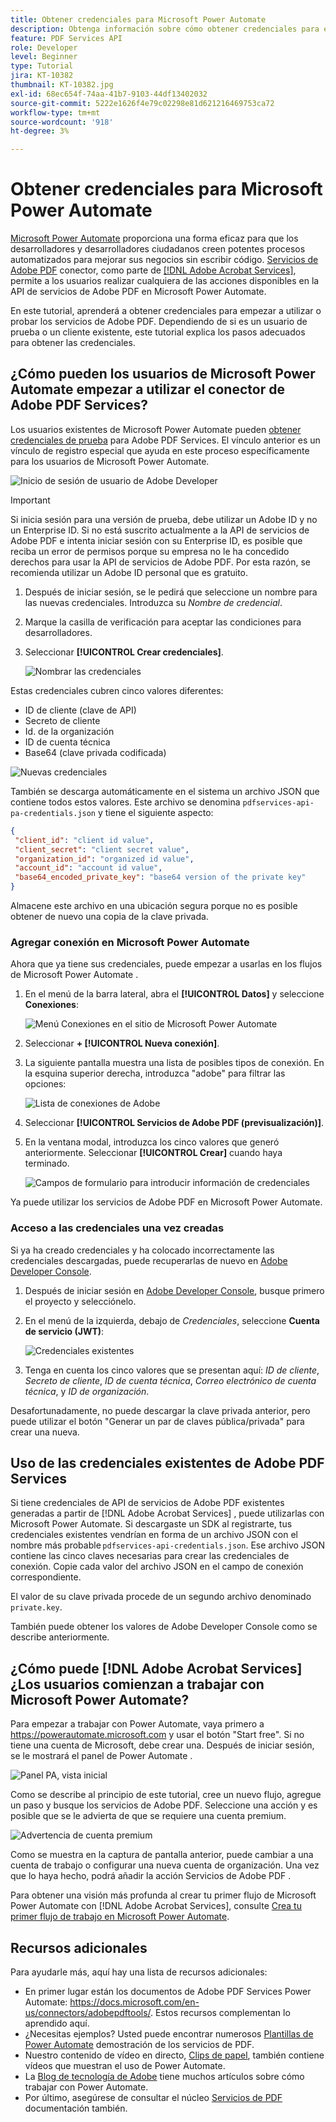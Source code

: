 ```yaml
---
title: Obtener credenciales para Microsoft Power Automate
description: Obtenga información sobre cómo obtener credenciales para empezar a utilizar o probar los servicios de Adobe PDF
feature: PDF Services API
role: Developer
level: Beginner
type: Tutorial
jira: KT-10382
thumbnail: KT-10382.jpg
exl-id: 68ec654f-74aa-41b7-9103-44df13402032
source-git-commit: 5222e1626f4e79c02298e81d621216469753ca72
workflow-type: tm+mt
source-wordcount: '918'
ht-degree: 3%

---
```


# Obtener credenciales para Microsoft Power Automate

[Microsoft Power Automate](https://powerautomate.microsoft.com/es-es/) proporciona una forma eficaz para que los desarrolladores y desarrolladores ciudadanos creen potentes procesos automatizados para mejorar sus negocios sin escribir código. [Servicios de Adobe PDF](https://us.flow.microsoft.com/es-es/connectors/shared_adobepdftools/adobe-pdf-services/) conector, como parte de [[!DNL Adobe Acrobat Services]](https://developer.adobe.com/document-services), permite a los usuarios realizar cualquiera de las acciones disponibles en la API de servicios de Adobe PDF en Microsoft Power Automate.

En este tutorial, aprenderá a obtener credenciales para empezar a utilizar o probar los servicios de Adobe PDF. Dependiendo de si es un usuario de prueba o un cliente existente, este tutorial explica los pasos adecuados para obtener las credenciales.

## ¿Cómo pueden los usuarios de Microsoft Power Automate empezar a utilizar el conector de Adobe PDF Services?

Los usuarios existentes de Microsoft Power Automate pueden [obtener credenciales de prueba](https://www.adobe.com/go/powerautomate_getstarted) para Adobe PDF Services. El vínculo anterior es un vínculo de registro especial que ayuda en este proceso específicamente para los usuarios de Microsoft Power Automate.

![Inicio de sesión de usuario de Adobe Developer](assets/credentials_1.png)


>[!IMPORTANT]
> Si inicia sesión para una versión de prueba, debe utilizar un Adobe ID y no un Enterprise ID. Si no está suscrito actualmente a la API de servicios de Adobe PDF e intenta iniciar sesión con su Enterprise ID, es posible que reciba un error de permisos porque su empresa no le ha concedido derechos para usar la API de servicios de Adobe PDF. Por esta razón, se recomienda utilizar un Adobe ID personal que es gratuito.
>

1. Después de iniciar sesión, se le pedirá que seleccione un nombre para las nuevas credenciales. Introduzca su *Nombre de credencial*.
1. Marque la casilla de verificación para aceptar las condiciones para desarrolladores.
1. Seleccionar **[!UICONTROL Crear credenciales]**.

   ![Nombrar las credenciales](assets/credentials_2.png)

Estas credenciales cubren cinco valores diferentes:

* ID de cliente (clave de API)
* Secreto de cliente
* Id. de la organización
* ID de cuenta técnica
* Base64 (clave privada codificada)

![Nuevas credenciales](assets/credentials_3.png)

También se descarga automáticamente en el sistema un archivo JSON que contiene todos estos valores. Este archivo se denomina `pdfservices-api-pa-credentials.json` y tiene el siguiente aspecto:

```json
{
 "client_id": "client id value",
 "client_secret": "client secret value",
 "organization_id": "organized id value",
 "account_id": "account id value",
 "base64_encoded_private_key": "base64 version of the private key"
}
```

Almacene este archivo en una ubicación segura porque no es posible obtener de nuevo una copia de la clave privada.

### Agregar conexión en Microsoft Power Automate

Ahora que ya tiene sus credenciales, puede empezar a usarlas en los flujos de Microsoft Power Automate .

1. En el menú de la barra lateral, abra el **[!UICONTROL Datos]** y seleccione **Conexiones**:

   ![Menú Conexiones en el sitio de Microsoft Power Automate](assets/credentials_4.png)

1. Seleccionar **+ [!UICONTROL Nueva conexión]**.

1. La siguiente pantalla muestra una lista de posibles tipos de conexión. En la esquina superior derecha, introduzca &quot;adobe&quot; para filtrar las opciones:

   ![Lista de conexiones de Adobe](assets/credentials_5.png)

1. Seleccionar **[!UICONTROL Servicios de Adobe PDF (previsualización)]**.
1. En la ventana modal, introduzca los cinco valores que generó anteriormente. Seleccionar **[!UICONTROL Crear]** cuando haya terminado.

   ![Campos de formulario para introducir información de credenciales](assets/credentials_6.png)

Ya puede utilizar los servicios de Adobe PDF en Microsoft Power Automate.

### Acceso a las credenciales una vez creadas

Si ya ha creado credenciales y ha colocado incorrectamente las credenciales descargadas, puede recuperarlas de nuevo en [Adobe Developer Console](https://developer.adobe.com/console).

1. Después de iniciar sesión en [Adobe Developer Console](https://developer.adobe.com/console), busque primero el proyecto y selecciónelo.
1. En el menú de la izquierda, debajo de *Credenciales*, seleccione **Cuenta de servicio (JWT)**:

   ![Credenciales existentes](assets/credentials_7.png)

1. Tenga en cuenta los cinco valores que se presentan aquí: *ID de cliente*, *Secreto de cliente*, *ID de cuenta técnica*, *Correo electrónico de cuenta técnica*, y *ID de organización*.

Desafortunadamente, no puede descargar la clave privada anterior, pero puede utilizar el botón &quot;Generar un par de claves pública/privada&quot; para crear una nueva.

## Uso de las credenciales existentes de Adobe PDF Services

Si tiene credenciales de API de servicios de Adobe PDF existentes generadas a partir de [!DNL Adobe Acrobat Services] , puede utilizarlas con Microsoft Power Automate. Si descargaste un SDK al registrarte, tus credenciales existentes vendrían en forma de un archivo JSON con el nombre más probable `pdfservices-api-credentials.json`. Ese archivo JSON contiene las cinco claves necesarias para crear las credenciales de conexión. Copie cada valor del archivo JSON en el campo de conexión correspondiente.

El valor de su clave privada procede de un segundo archivo denominado `private.key`.

También puede obtener los valores de Adobe Developer Console como se describe anteriormente.

## ¿Cómo puede [!DNL Adobe Acrobat Services] ¿Los usuarios comienzan a trabajar con Microsoft Power Automate?

Para empezar a trabajar con Power Automate, vaya primero a <https://powerautomate.microsoft.com> y usar el botón &quot;Start free&quot;. Si no tiene una cuenta de Microsoft, debe crear una. Después de iniciar sesión, se le mostrará el panel de Power Automate .

![Panel PA, vista inicial](assets/credentials_8.png)

Como se describe al principio de este tutorial, cree un nuevo flujo, agregue un paso y busque los servicios de Adobe PDF. Seleccione una acción y es posible que se le advierta de que se requiere una cuenta premium.

![Advertencia de cuenta premium](assets/credentials_9.png)

Como se muestra en la captura de pantalla anterior, puede cambiar a una cuenta de trabajo o configurar una nueva cuenta de organización. Una vez que lo haya hecho, podrá añadir la acción Servicios de Adobe PDF .

Para obtener una visión más profunda al crear tu primer flujo de Microsoft Power Automate con [!DNL Adobe Acrobat Services], consulte [Crea tu primer flujo de trabajo en Microsoft Power Automate](https://experienceleague.adobe.com/docs/document-services/tutorials/pdfservices/create-workflow-power-automate.html).

## Recursos adicionales

Para ayudarle más, aquí hay una lista de recursos adicionales:

* En primer lugar están los documentos de Adobe PDF Services Power Automate: <https://docs.microsoft.com/en-us/connectors/adobepdftools/>. Estos recursos complementan lo aprendido aquí.
* ¿Necesitas ejemplos? Usted puede encontrar numerosos [Plantillas de Power Automate](https://powerautomate.microsoft.com/en-us/connectors/details/shared_adobepdftools/adobe-pdf-services/) demostración de los servicios de PDF.
* Nuestro contenido de vídeo en directo, [Clips de papel](https://www.youtube.com/playlist?list=PLcVEYUqU7VRe4sT-Bf8flvRz1XXUyGmtF), también contiene vídeos que muestran el uso de Power Automate.
* La [Blog de tecnología de Adobe](https://medium.com/adobetech/tagged/microsoft-power-automate) tiene muchos artículos sobre cómo trabajar con Power Automate.
* Por último, asegúrese de consultar el núcleo [Servicios de PDF](https://developer.adobe.com/document-services/docs/overview/) documentación también.
